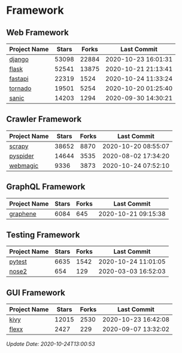 # Framework

## Web Framework
| Project Name | Stars | Forks | Last Commit |
| ------------ | ----- | ----- | ----------- |
| [django](https://github.com/django/django) | 53098 | 22884 | 2020-10-23 16:01:31 |
| [flask](https://github.com/pallets/flask) | 52541 | 13875 | 2020-10-21 21:13:41 |
| [fastapi](https://github.com/tiangolo/fastapi) | 22319 | 1524 | 2020-10-24 11:33:24 |
| [tornado](https://github.com/tornadoweb/tornado) | 19501 | 5254 | 2020-10-20 01:25:40 |
| [sanic](https://github.com/huge-success/sanic) | 14203 | 1294 | 2020-09-30 14:30:21 |

## Crawler Framework
| Project Name | Stars | Forks | Last Commit |
| ------------ | ----- | ----- | ----------- |
| [scrapy](https://github.com/scrapy/scrapy) | 38652 | 8870 | 2020-10-20 08:55:07 |
| [pyspider](https://github.com/binux/pyspider) | 14644 | 3535 | 2020-08-02 17:34:20 |
| [webmagic](https://github.com/code4craft/webmagic) | 9336 | 3873 | 2020-10-24 07:52:10 |

## GraphQL Framework
| Project Name | Stars | Forks | Last Commit |
| ------------ | ----- | ----- | ----------- |
| [graphene](https://github.com/graphql-python/graphene) | 6084 | 645 | 2020-10-21 09:15:38 |

## Testing Framework
| Project Name | Stars | Forks | Last Commit |
| ------------ | ----- | ----- | ----------- |
| [pytest](https://github.com/pytest-dev/pytest) | 6635 | 1542 | 2020-10-24 11:01:05 |
| [nose2](https://github.com/nose-devs/nose2) | 654 | 129 | 2020-03-03 16:52:03 |

## GUI Framework
| Project Name | Stars | Forks | Last Commit |
| ------------ | ----- | ----- | ----------- |
| [kivy](https://github.com/kivy/kivy) | 12015 | 2530 | 2020-10-23 16:42:08 |
| [flexx](https://github.com/flexxui/flexx) | 2427 | 229 | 2020-09-07 13:32:02 |

*Update Date: 2020-10-24T13:00:53*